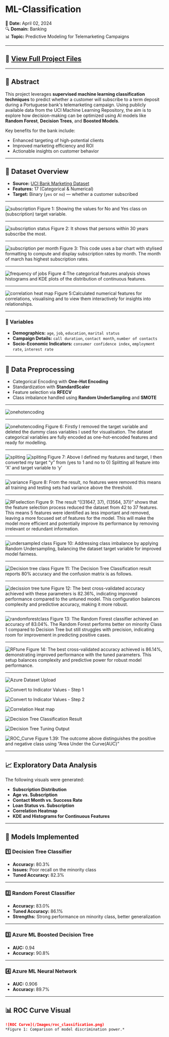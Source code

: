# ML-Classification  
📅 **Date:** April 02, 2024  
🔍 **Domain:** Banking  
📊 **Topic:** Predictive Modeling for Telemarketing Campaigns

---

## 🔗 [View Full Project Files](https://github.com/Clemobrain/Clem_Portfolio/blob/main/Big%20Data%20And%20Machine%20learning%20Project)

---

## 🧠 Abstract

This project leverages **supervised machine learning classification techniques** to predict whether a customer will subscribe to a term deposit during a Portuguese bank's telemarketing campaign. Using publicly available data from the UCI Machine Learning Repository, the aim is to explore how decision-making can be optimized using AI models like **Random Forest**, **Decision Trees**, and **Boosted Models**.

Key benefits for the bank include:  
- Enhanced targeting of high-potential clients  
- Improved marketing efficiency and ROI  
- Actionable insights on customer behavior  

---

## 📂 Dataset Overview

- **Source:** [UCI Bank Marketing Dataset](https://archive.ics.uci.edu/dataset/222/bank+marketing)  
- **Features:** 17 (Categorical & Numerical)  
- **Target:** Binary (`yes` or `no`) — whether a customer subscribed

---

![subscription](/Photo/subscription.png)
Figure 1: Showing the values for No and Yes class on (subscription) target variable.

---

![subscription status](/Photo/subscription_status.png)
Figure 2: It shows that persons within 30 years subscribe the most.

---

![subscription per month](/Photo/subscription_per_month.png)
Figure 3: This code uses a bar chart with stylised formatting to compute and display subscription rates by month. The month of march has highest subscription rates.

---

![frequency of jobs](/Photo/frequency_of_jobs.png)
Figure 4:The categorical features analysis shows histograms and KDE plots of the distribution of continuous features.  

---

![correlation heat map](/Photo/correlation_heat_map.png)
Figure 5:Calculated numerical features for correlations, visualising and to view them interactively for insights into relationships.

---

### 🔑 Variables
- **Demographics:** `age`, `job`, `education`, `marital status`  
- **Campaign Details:** `call duration`, `contact month`, `number of contacts`  
- **Socio-Economic Indicators:** `consumer confidence index`, `employment rate`, `interest rate`

---

## 🧹 Data Preprocessing

- Categorical Encoding with **One-Hot Encoding**
- Standardization with **StandardScaler**
- Feature selection via **RFECV**
- Class imbalance handled using **Random UnderSampling** and **SMOTE**

---

![onehotencoding](/Photo/onehotencoding1map.png)

---

![onehotencoding](/Photo/onehotencoding.png)
Figure 6: Firstly I removed the target variable and deleted the dummy class variables I used for visualisation. The dataset categorical variables are fully encoded as one-hot-encoded features and ready for modelling.

---

![spliting](/Photo/split.png)
![spliting](/Photo/split2.png)
Figure 7:  Above I defined my features and target, I then converted my target “y” from (yes to 1 and no to 0) Splitting all feature into ‘X’ and target variable to ‘y’

---

![variance](/Photo/variance.png)
Figure 8: From the result, no features were removed this means all training and testing sets had variance above the threshold.

---

![RFselection](/Photo/RFfor%20feature%20selection.png)
Figure 9: The result “((31647, 37), (13564, 37))” shows that the feature selection process reduced the dataset from 42 to 37 features. This means 5 features were identified as less important and removed, leaving a more focused set of features for the model. This will make the model more efficient and potentially improve its performance by removing irrelevant or redundant information.

---

![undersampled class](/Photo/undersampled%20class.png)
Figure 10: Addressing class imbalance by applying Random Undersampling, balancing the dataset target variable for improved model fairness.

---

![Decision tree class](/Photo/Decision%20tree%20class.png)
Figure 11: The Decision Tree Classification result reports 80% accuracy and the confusion matrix is as follows.

---

![decission tree tune](/Photo/decission%20tree%20tune.png)
Figure 12: The best cross-validated accuracy achieved with these parameters is 82.36%, indicating improved performance compared to the untuned model. This configuration balances complexity and predictive accuracy, making it more robust.

---

![randomforestclass](/Photo/randomforestclass.png)
Figure 13: The Random Forest classifier achieved an accuracy of 83.04%. The Random Forest performs better on minority Class 1 compared to Decision Tree but still struggles with precision, indicating room for improvement in predicting positive cases.

---

![RFtune](/Photo/RFtune.png)
Figure 14: The best cross-validated accuracy achieved is 86.14%, demonstrating improved performance with the tuned parameters. This setup balances complexity and predictive power for robust model performance.

---

![Azure Dataset Upload](/Photo/Azuredatasetupload.png)


![Convert to Indicator Values - Step 1](/Photo/convert1.png)  

![Convert to Indicator Values - Step 2](/Photo/convert2.png)  

![Correlation Heat map](/Photo/correlation%20heat%20map.png)  

![Decision Tree Classification Result](/Photo/Decision%20tree%20class.png)  

![Decision Tree Tuning Output](/Photo/decission%20tree%20tune.png)  

![ROC_Curve](/Photo/ROC_curve.png) 
Figure 1.39: The outcome above distinguishes the positive and negative class using “Area Under the Curve(AUC)”




---

## 📈 Exploratory Data Analysis

The following visuals were generated:

- **Subscription Distribution**
- **Age vs. Subscription**
- **Contact Month vs. Success Rate**
- **Loan Status vs. Subscription**
- **Correlation Heatmap**
- **KDE and Histograms for Continuous Features**

---

## 🤖 Models Implemented

### 1️⃣ Decision Tree Classifier
- **Accuracy:** 80.3%  
- **Issues:** Poor recall on the minority class  
- **Tuned Accuracy:** 82.3%

---

### 2️⃣ Random Forest Classifier
- **Accuracy:** 83.0%  
- **Tuned Accuracy:** 86.1%  
- **Strengths:** Strong performance on minority class, better generalization

---

### 3️⃣ Azure ML Boosted Decision Tree
- **AUC:** 0.94  
- **Accuracy:** 90.8%

---

### 4️⃣ Azure ML Neural Network
- **AUC:** 0.906  
- **Accuracy:** 89.7%

---

## 📊 ROC Curve Visual

```md
![ROC Curve](/Images/roc_classification.png)  
*Figure 1: Comparison of model discrimination power.*
